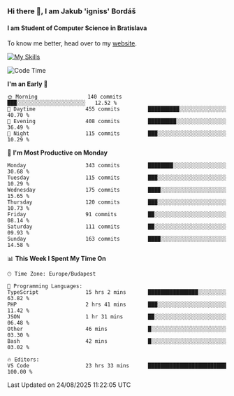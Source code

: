 ### Hi there 👋, I am Jakub 'igniss' Bordáš

#### I am Student of Computer Science in Bratislava
To know me better, head over to my [website](https://bordas.sk).

[![My Skills](https://skillicons.dev/icons?i=js,typescript,html,css,figma,svelte,vue,next,postgresql,nest,express,nodejs)](https://bordas.sk)


<!--START_SECTION:waka-->
![Code Time](http://img.shields.io/badge/Code%20Time-2%2C062%20hrs%2057%20mins-blue)

**I'm an Early 🐤** 

```text
🌞 Morning                140 commits         ███░░░░░░░░░░░░░░░░░░░░░░   12.52 % 
🌆 Daytime                455 commits         ██████████░░░░░░░░░░░░░░░   40.70 % 
🌃 Evening                408 commits         █████████░░░░░░░░░░░░░░░░   36.49 % 
🌙 Night                  115 commits         ███░░░░░░░░░░░░░░░░░░░░░░   10.29 % 
```
📅 **I'm Most Productive on Monday** 

```text
Monday                   343 commits         ████████░░░░░░░░░░░░░░░░░   30.68 % 
Tuesday                  115 commits         ███░░░░░░░░░░░░░░░░░░░░░░   10.29 % 
Wednesday                175 commits         ████░░░░░░░░░░░░░░░░░░░░░   15.65 % 
Thursday                 120 commits         ███░░░░░░░░░░░░░░░░░░░░░░   10.73 % 
Friday                   91 commits          ██░░░░░░░░░░░░░░░░░░░░░░░   08.14 % 
Saturday                 111 commits         ██░░░░░░░░░░░░░░░░░░░░░░░   09.93 % 
Sunday                   163 commits         ████░░░░░░░░░░░░░░░░░░░░░   14.58 % 
```


📊 **This Week I Spent My Time On** 

```text
🕑︎ Time Zone: Europe/Budapest

💬 Programming Languages: 
TypeScript               15 hrs 2 mins       ████████████████░░░░░░░░░   63.82 % 
PHP                      2 hrs 41 mins       ███░░░░░░░░░░░░░░░░░░░░░░   11.42 % 
JSON                     1 hr 31 mins        ██░░░░░░░░░░░░░░░░░░░░░░░   06.48 % 
Other                    46 mins             █░░░░░░░░░░░░░░░░░░░░░░░░   03.30 % 
Bash                     42 mins             █░░░░░░░░░░░░░░░░░░░░░░░░   03.02 % 

🔥 Editors: 
VS Code                  23 hrs 33 mins      █████████████████████████   100.00 % 
```


 Last Updated on 24/08/2025 11:22:05 UTC
<!--END_SECTION:waka-->
